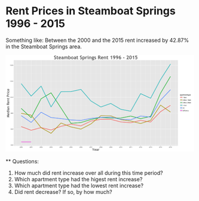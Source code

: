 Rent Prices in Steamboat Springs 1996 - 2015
================

Something like: Between the 2000 and the 2015 rent increased by 42.87% in the Steamboat Springs area.

![](../images/steamboatsprings.png)

\*\* Questions:

1.  How much did rent increase over all during this time period?
2.  Which apartment type had the higest rent increase?
3.  Which apartment type had the lowest rent increase?
4.  Did rent decrease? If so, by how much?
